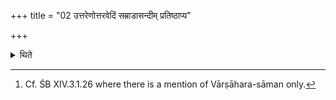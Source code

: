 +++
title = "02 उत्तरेणोत्तरवेदिं सम्राडासन्दीम् प्रतिष्ठाप्य"

+++

<details><summary>थिते</summary>

2. Having placed the emperor's throne-seat to the north of the Uttaravedi,[^1] (the Adhvaryu) orders; “Do you sing the Vārṣāhara-sāman, O Prastotr̥", "Do you sing the Iṣṭahotrīya-sāman.” They join in the singing of the finale of the Iṣṭahotrīya sāman (only) and not of the Vārṣāhara (-sāman).   

[^1]: Cf. ŚB XIV.3.1.26 where there is a mention of Vārṣāhara-sāman only. 
</details>
